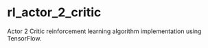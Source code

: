 # rl_actor_2_critic
Actor 2 Critic reinforcement learning algorithm implementation using TensorFlow.

